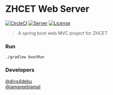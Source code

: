 # ZHCET Web Server

[![CircleCI](https://img.shields.io/circleci/project/github/iamareebjamal/zhcet-web.svg)](https://circleci.com/gh/iamareebjamal/zhcet-web/tree/master)
[![Server](https://img.shields.io/website-up-down-green-red/https/zhcet.herokuapp.com.svg?label=debug-server)](https://zhcet.herokuapp.com)
[![License](https://img.shields.io/github/license/iamareebjamal/zhcet-web.svg)]()
> A spring boot web MVC project for ZHCET

### Run

```
./gradlew bootRun
```

### Developers
[@divs4debu](https://github.com/divsdebu)  
[@iamareebjamal](https://github.com/iamareebjamal)